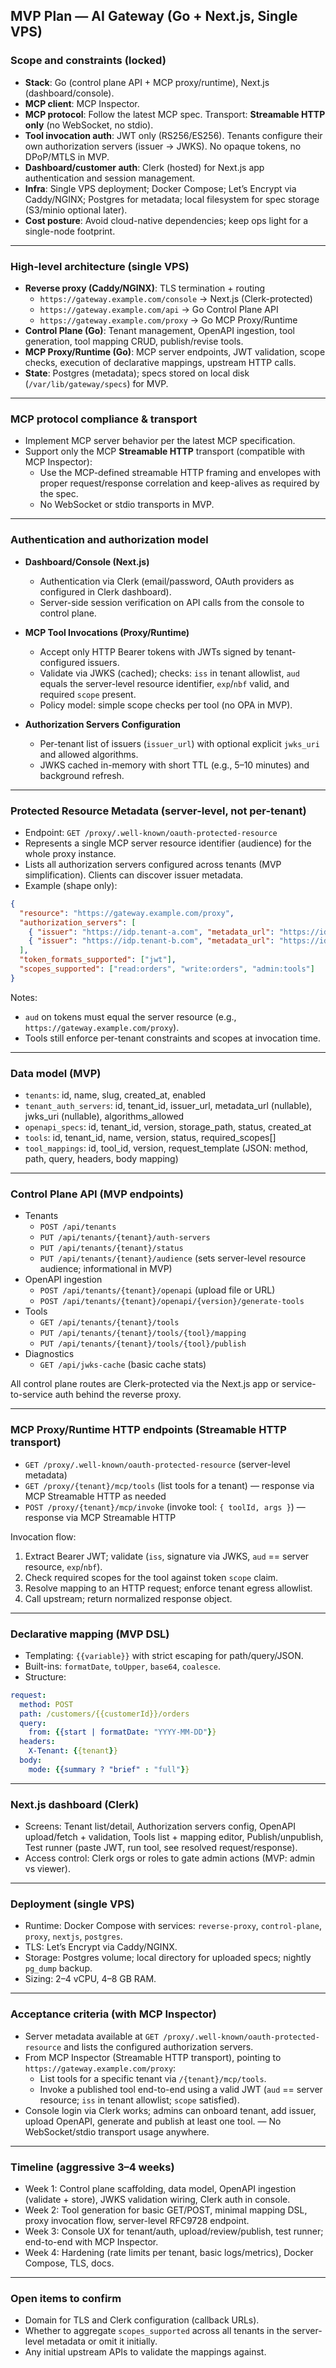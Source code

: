 ## MVP Plan — AI Gateway (Go + Next.js, Single VPS)

### Scope and constraints (locked)
- **Stack**: Go (control plane API + MCP proxy/runtime), Next.js (dashboard/console).
- **MCP client**: MCP Inspector.
 - **MCP protocol**: Follow the latest MCP spec. Transport: **Streamable HTTP only** (no WebSocket, no stdio).
- **Tool invocation auth**: JWT only (RS256/ES256). Tenants configure their own authorization servers (issuer → JWKS). No opaque tokens, no DPoP/MTLS in MVP.
- **Dashboard/customer auth**: Clerk (hosted) for Next.js app authentication and session management.
- **Infra**: Single VPS deployment; Docker Compose; Let’s Encrypt via Caddy/NGINX; Postgres for metadata; local filesystem for spec storage (S3/minio optional later).
- **Cost posture**: Avoid cloud-native dependencies; keep ops light for a single-node footprint.

---

### High-level architecture (single VPS)
- **Reverse proxy (Caddy/NGINX)**: TLS termination + routing
  - `https://gateway.example.com/console` → Next.js (Clerk-protected)
  - `https://gateway.example.com/api` → Go Control Plane API
  - `https://gateway.example.com/proxy` → Go MCP Proxy/Runtime
- **Control Plane (Go)**: Tenant management, OpenAPI ingestion, tool generation, tool mapping CRUD, publish/revise tools.
- **MCP Proxy/Runtime (Go)**: MCP server endpoints, JWT validation, scope checks, execution of declarative mappings, upstream HTTP calls.
- **State**: Postgres (metadata); specs stored on local disk (`/var/lib/gateway/specs`) for MVP.

---

### MCP protocol compliance & transport
- Implement MCP server behavior per the latest MCP specification.
- Support only the MCP **Streamable HTTP** transport (compatible with MCP Inspector):
  - Use the MCP-defined streamable HTTP framing and envelopes with proper request/response correlation and keep-alives as required by the spec.
  - No WebSocket or stdio transports in MVP.

---

### Authentication and authorization model
- **Dashboard/Console (Next.js)**
  - Authentication via Clerk (email/password, OAuth providers as configured in Clerk dashboard).
  - Server-side session verification on API calls from the console to control plane.

- **MCP Tool Invocations (Proxy/Runtime)**
  - Accept only HTTP Bearer tokens with JWTs signed by tenant-configured issuers.
  - Validate via JWKS (cached); checks: `iss` in tenant allowlist, `aud` equals the server-level resource identifier, `exp`/`nbf` valid, and required `scope` present.
  - Policy model: simple scope checks per tool (no OPA in MVP).

- **Authorization Servers Configuration**
  - Per-tenant list of issuers (`issuer_url`) with optional explicit `jwks_uri` and allowed algorithms.
  - JWKS cached in-memory with short TTL (e.g., 5–10 minutes) and background refresh.

---

### Protected Resource Metadata (server-level, not per-tenant)
- Endpoint: `GET /proxy/.well-known/oauth-protected-resource`
- Represents a single MCP server resource identifier (audience) for the whole proxy instance.
- Lists all authorization servers configured across tenants (MVP simplification). Clients can discover issuer metadata.
- Example (shape only):

```json
{
  "resource": "https://gateway.example.com/proxy",
  "authorization_servers": [
    { "issuer": "https://idp.tenant-a.com", "metadata_url": "https://idp.tenant-a.com/.well-known/openid-configuration" },
    { "issuer": "https://idp.tenant-b.com", "metadata_url": "https://idp.tenant-b.com/.well-known/openid-configuration" }
  ],
  "token_formats_supported": ["jwt"],
  "scopes_supported": ["read:orders", "write:orders", "admin:tools"]
}
```

Notes:
- `aud` on tokens must equal the server resource (e.g., `https://gateway.example.com/proxy`).
- Tools still enforce per-tenant constraints and scopes at invocation time.

---

### Data model (MVP)
- `tenants`: id, name, slug, created_at, enabled
- `tenant_auth_servers`: id, tenant_id, issuer_url, metadata_url (nullable), jwks_uri (nullable), algorithms_allowed
- `openapi_specs`: id, tenant_id, version, storage_path, status, created_at
- `tools`: id, tenant_id, name, version, status, required_scopes[]
- `tool_mappings`: id, tool_id, version, request_template (JSON: method, path, query, headers, body mapping)

---

### Control Plane API (MVP endpoints)
- Tenants
  - `POST /api/tenants`
  - `PUT /api/tenants/{tenant}/auth-servers`
  - `PUT /api/tenants/{tenant}/status`
  - `PUT /api/tenants/{tenant}/audience` (sets server-level resource audience; informational in MVP)
- OpenAPI ingestion
  - `POST /api/tenants/{tenant}/openapi` (upload file or URL)
  - `POST /api/tenants/{tenant}/openapi/{version}/generate-tools`
- Tools
  - `GET /api/tenants/{tenant}/tools`
  - `PUT /api/tenants/{tenant}/tools/{tool}/mapping`
  - `PUT /api/tenants/{tenant}/tools/{tool}/publish`
- Diagnostics
  - `GET /api/jwks-cache` (basic cache stats)

All control plane routes are Clerk-protected via the Next.js app or service-to-service auth behind the reverse proxy.

---

### MCP Proxy/Runtime HTTP endpoints (Streamable HTTP transport)
- `GET /proxy/.well-known/oauth-protected-resource` (server-level metadata)
- `GET /proxy/{tenant}/mcp/tools` (list tools for a tenant) — response via MCP Streamable HTTP as needed
- `POST /proxy/{tenant}/mcp/invoke` (invoke tool: `{ toolId, args }`) — response via MCP Streamable HTTP

Invocation flow:
1. Extract Bearer JWT; validate (`iss`, signature via JWKS, `aud` == server resource, `exp`/`nbf`).
2. Check required scopes for the tool against token `scope` claim.
3. Resolve mapping to an HTTP request; enforce tenant egress allowlist.
4. Call upstream; return normalized response object.

---

### Declarative mapping (MVP DSL)
- Templating: `{{variable}}` with strict escaping for path/query/JSON.
- Built-ins: `formatDate`, `toUpper`, `base64`, `coalesce`.
- Structure:

```yaml
request:
  method: POST
  path: /customers/{{customerId}}/orders
  query:
    from: {{start | formatDate: "YYYY-MM-DD"}}
  headers:
    X-Tenant: {{tenant}}
  body:
    mode: {{summary ? "brief" : "full"}}
```

---

### Next.js dashboard (Clerk)
- Screens: Tenant list/detail, Authorization servers config, OpenAPI upload/fetch + validation, Tools list + mapping editor, Publish/unpublish, Test runner (paste JWT, run tool, see resolved request/response).
- Access control: Clerk orgs or roles to gate admin actions (MVP: admin vs viewer).

---

### Deployment (single VPS)
- Runtime: Docker Compose with services: `reverse-proxy`, `control-plane`, `proxy`, `nextjs`, `postgres`.
- TLS: Let’s Encrypt via Caddy/NGINX.
- Storage: Postgres volume; local directory for uploaded specs; nightly `pg_dump` backup.
- Sizing: 2–4 vCPU, 4–8 GB RAM.

---

### Acceptance criteria (with MCP Inspector)
- Server metadata available at `GET /proxy/.well-known/oauth-protected-resource` and lists the configured authorization servers.
- From MCP Inspector (Streamable HTTP transport), pointing to `https://gateway.example.com/proxy`:
  - List tools for a specific tenant via `/{tenant}/mcp/tools`.
  - Invoke a published tool end-to-end using a valid JWT (`aud` == server resource; `iss` in tenant allowlist; `scope` satisfied).
- Console login via Clerk works; admins can onboard tenant, add issuer, upload OpenAPI, generate and publish at least one tool.
— No WebSocket/stdio transport usage anywhere.

---

### Timeline (aggressive 3–4 weeks)
- Week 1: Control plane scaffolding, data model, OpenAPI ingestion (validate + store), JWKS validation wiring, Clerk auth in console.
- Week 2: Tool generation for basic GET/POST, minimal mapping DSL, proxy invocation flow, server-level RFC9728 endpoint.
- Week 3: Console UX for tenant/auth, upload/review/publish, test runner; end-to-end with MCP Inspector.
- Week 4: Hardening (rate limits per tenant, basic logs/metrics), Docker Compose, TLS, docs.

---

### Open items to confirm
- Domain for TLS and Clerk configuration (callback URLs).
- Whether to aggregate `scopes_supported` across all tenants in the server-level metadata or omit it initially.
- Any initial upstream APIs to validate the mappings against.


